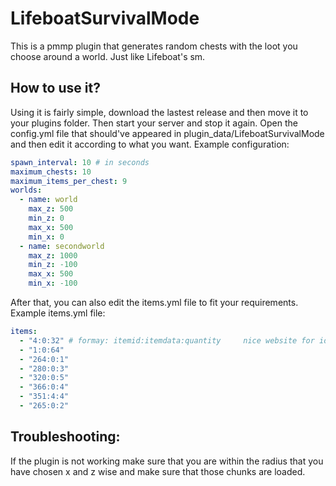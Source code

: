 # LifeboatSurvivalMode
This is a pmmp plugin that generates random chests with the loot you choose around a world. Just like Lifeboat's sm.

## How to use it?
Using it is fairly simple, download the lastest release and then move it to your plugins folder. Then start your server and stop it again. Open the config.yml file that should've appeared in plugin_data/LifeboatSurvivalMode and then edit it according to what you want. 
Example configuration:
```yml
spawn_interval: 10 # in seconds
maximum_chests: 10
maximum_items_per_chest: 9
worlds:
  - name: world
    max_z: 500
    min_z: 0
    max_x: 500
    min_x: 0
  - name: secondworld
    max_z: 1000
    min_z: -100
    max_x: 500
    min_x: -100
```
After that, you can also edit the items.yml file to fit your requirements.
Example items.yml file:
```yml
items:
  - "4:0:32" # formay: itemid:itemdata:quantity     nice website for ids: https://minecraft-ids.grahamedgecombe.com/
  - "1:0:64"
  - "264:0:1"
  - "280:0:3"
  - "320:0:5"
  - "366:0:4"
  - "351:4:4"
  - "265:0:2"
```
    
## Troubleshooting:
If the plugin is not working make sure that you are within the radius that you have chosen x and z wise and make sure that those chunks are loaded. 

